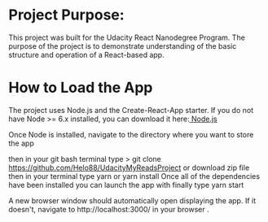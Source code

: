 # Project Purpose:
This project was built for the Udacity React Nanodegree Program. The purpose of the project is to demonstrate understanding of the basic structure and operation of a React-based app.

# How to Load the App

The project uses Node.js and the Create-React-App starter. If you do not have Node >= 6.x installed, you can download it here:<a href="https://nodejs.org/en/download/"> Node.js </a>

Once Node is installed, navigate to the directory where you want to store the app

then in your git bash terminal type > git clone https://github.com/Helo88/UdacityMyReadsProject or download zip file 
<br>
then in your terminal type 
yarn or yarn install
Once all of the dependencies have been installed you can launch the app with
finally type 
yarn start
 
A new browser window should automatically open displaying the app. If it doesn't, navigate to http://localhost:3000/ in your browser .

